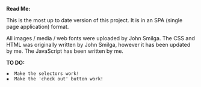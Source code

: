 
**Read Me:**

This is the most up to date version of this project. It is in an SPA (single page application) format.

All images / media / web fonts were uploaded by John Smilga.
The CSS and HTML was originally written by John Smilga, however it has been updated by me.
The JavaScript has been written by me.

**TO DO:**

	▪  Make the selectors work!
	▪  Make the 'check out' button work!
